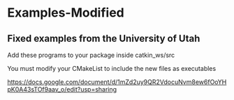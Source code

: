 # Examples-Modified
Fixed examples from the University of Utah
-
Add these programs to your package inside catkin_ws/src

You must modify your CMakeList to include the new files as executables 

https://docs.google.com/document/d/1mZd2uy9QR2VdocuNvm8ew6fOoYHpK0A43sTOf9aav_o/edit?usp=sharing
